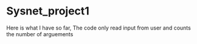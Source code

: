 # Sysnet_project1
Here is what I have so far,
The code only read input from user and counts the number of arguements
